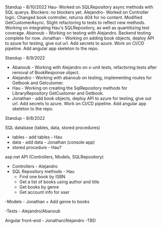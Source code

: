 Standup - 8/10/2022
Hau- Worked on SQLRepository async methods with SQL querys. Blockers: no blockers yet.
Alejandro- Worked on Controller logic. Changed book controller, returns 404 for no content. Modified GetCustomerAsync. Slight refactoring to tests to reflect new methods. Working on integrating Hau's SQLRepository, as well as quantitizing test coverage. 
Abanoub - Working on testing with Alejandro. Backend testing complete for now. 
Jonathan - Working on adding book objects, deploy API to azure for testing, give out url. Add secrets to azure. Work on CI/CD pipeline. Add angular app skeleton to the repo. 

Standup - 8/9/2022

- Abanoub - Working with Alejandro on x-unit tests, refactoring tests after removal of BookResponse object.
- Alejandro - Working with abanoub on testing, implementing routes for Getbook and Getcutomer.
- Hau - Working on creating the SqlRepository methods for LibraryRepository GetCustomer and Getbook.
- Jonathan - add book objects, deploy API to azure for testing, give out url. Add secrets to azure. Work on CI/CD pipeline. Add angular app skeleton to the repo. 



Standup - 8/8/2022

SQL database (tables, data, stored procedures)
- tables - add tables - Hau
- data - add data - Jonathan (console app)
- stored procedure - Hau?

asp.net API  (Controllers, Models, SQLRepository)
- Controllers - Alejandro
- SQL Repository methods - Hau
	+ Find one book by ISBN
	+ Get a list of books using author and title 
	+ Get books by genre
	+ Get account info for user

-Models - Jonathan
	+ Add genre to books

-Tests - Alejandro/Abanoub

Angular front-end - Jonathan/Alejandro
 -TBD
